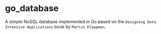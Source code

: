 # go_database
A simple NoSQL database implemented in Go based on the `Designing Data Intensive Applications` book by `Martin Kleppman`.
